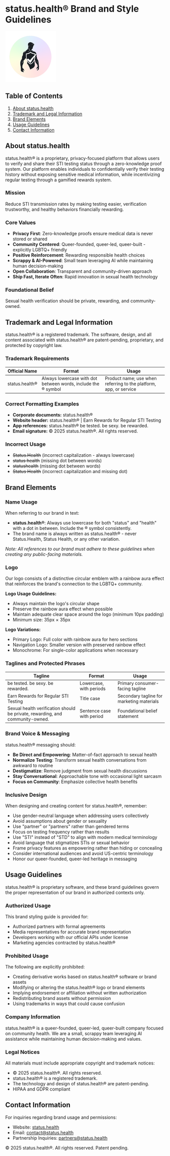# status.health® Brand and Style Guidelines

<img src="./assets/logo.png" alt="status.health Logo" width="160"/>

## Table of Contents

1. [About status.health](#about-statushealth)
2. [Trademark and Legal Information](#trademark-and-legal-information)
3. [Brand Elements](#brand-elements)
4. [Usage Guidelines](#usage-guidelines)
5. [Contact Information](#contact-information)

## About status.health

status.health® is a proprietary, privacy-focused platform that allows users to verify and share their STI testing status through a zero-knowledge proof system. Our platform enables individuals to confidentially verify their testing history without exposing sensitive medical information, while incentivizing regular testing through a gamified rewards system.

### Mission
Reduce STI transmission rates by making testing easier, verification trustworthy, and healthy behaviors financially rewarding.

### Core Values
- **Privacy First**: Zero-knowledge proofs ensure medical data is never stored or shared
- **Community Centered**: Queer-founded, queer-led, queer-built - explicitly LGBTQ+ friendly
- **Positive Reinforcement**: Rewarding responsible health choices
- **Scrappy & AI-Powered**: Small team leveraging AI while maintaining human decision-making
- **Open Collaboration**: Transparent and community-driven approach
- **Ship Fast, Iterate Often**: Rapid innovation in sexual health technology

### Foundational Belief
Sexual health verification should be private, rewarding, and community-owned.

## Trademark and Legal Information

status.health® is a registered trademark. The software, design, and all content associated with status.health® are patent-pending, proprietary, and protected by copyright law.

### Trademark Requirements

| Official Name | Format | Usage |
|---------------|--------|-------|
| status.health® | Always lowercase with dot between words, include the ® symbol | Product name; use when referring to the platform, app, or service |

### Correct Formatting Examples

* **Corporate documents:** status.health®
* **Website header:** status.health® | Earn Rewards for Regular STI Testing
* **App references:** status.health® be tested. be sexy. be rewarded.
* **Email signature:** © 2025 status.health®. All rights reserved.

### Incorrect Usage

* ~~Status.Health~~ (incorrect capitalization - always lowercase)
* ~~status health~~ (missing dot between words)
* ~~statushealth~~ (missing dot between words)
* ~~Status Health~~ (incorrect capitalization and missing dot)

## Brand Elements

### Name Usage

When referring to our brand in text:

- **status.health®**: Always use lowercase for both "status" and "health" with a dot in between. Include the ® symbol consistently.
- The brand name is always written as status.health® - never Status.Health, Status Health, or any other variation.

*Note: All references to our brand must adhere to these guidelines when creating any public-facing materials.*

### Logo

Our logo consists of a distinctive circular emblem with a rainbow aura effect that reinforces the brand's connection to the LGBTQ+ community.

**Logo Usage Guidelines:**
- Always maintain the logo's circular shape
- Preserve the rainbow aura effect when possible
- Maintain adequate clear space around the logo (minimum 10px padding)
- Minimum size: 35px × 35px

**Logo Variations:**
- Primary Logo: Full color with rainbow aura for hero sections
- Navigation Logo: Smaller version with preserved rainbow effect
- Monochrome: For single-color applications when necessary


### Taglines and Protected Phrases

| Tagline | Format | Usage |
|---------|--------|-------|
| be tested. be sexy. be rewarded. | Lowercase, with periods | Primary consumer-facing tagline |
| Earn Rewards for Regular STI Testing | Title case | Secondary tagline for marketing materials |
| Sexual health verification should be private, rewarding, and community-owned. | Sentence case with period | Foundational belief statement |

### Brand Voice & Messaging

status.health® messaging should:
- **Be Direct and Empowering**: Matter-of-fact approach to sexual health
- **Normalize Testing**: Transform sexual health conversations from awkward to routine
- **Destigmatize**: Remove judgment from sexual health discussions
- **Stay Conversational**: Approachable tone with occasional light sarcasm
- **Focus on Community**: Emphasize collective health benefits

### Inclusive Design

When designing and creating content for status.health®, remember:

- Use gender-neutral language when addressing users collectively
- Avoid assumptions about gender or sexuality
- Use "partner" or "partners" rather than gendered terms
- Focus on testing frequency rather than results
- Use "STI" instead of "STD" to align with modern medical terminology
- Avoid language that stigmatizes STIs or sexual behavior
- Frame privacy features as empowering rather than hiding or concealing
- Consider international audiences and avoid US-centric terminology
- Honor our queer-founded, queer-led heritage in messaging

## Usage Guidelines

status.health® is proprietary software, and these brand guidelines govern the proper representation of our brand in authorized contexts only.

### Authorized Usage

This brand styling guide is provided for:
- Authorized partners with formal agreements
- Media representatives for accurate brand representation
- Developers working with our official APIs under license
- Marketing agencies contracted by status.health®

### Prohibited Usage

The following are explicitly prohibited:
- Creating derivative works based on status.health® software or brand assets
- Modifying or altering the status.health® logo or brand elements
- Implying endorsement or affiliation without written authorization
- Redistributing brand assets without permission
- Using trademarks in ways that could cause confusion

### Company Information

status.health® is a queer-founded, queer-led, queer-built company focused on community health. We are a small, scrappy team leveraging AI assistance while maintaining human decision-making and values.

### Legal Notices

All materials must include appropriate copyright and trademark notices:
- © 2025 status.health®. All rights reserved.
- status.health® is a registered trademark.
- The technology and design of status.health® are patent-pending.
- HIPAA and GDPR compliant

## Contact Information

For inquiries regarding brand usage and permissions:

- Website: [status.health](https://status.health)
- Email: [contact@status.health](mailto:contact@status.health)
- Partnership Inquiries: [partners@status.health](mailto:partners@status.health)

© 2025 status.health®. All rights reserved. Patent pending.